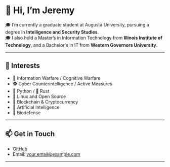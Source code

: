 # 👋 Hi, I’m Jeremy

🎓 I’m currently a graduate student at Augusta University, pursuing a degree in **Intelligence and Security Studies**.  
🎓 I also hold a Master’s in Information Technology from **Illinois Institute of Technology**, and a Bachelor's in IT from **Western Governors University**.

---

## 👀 Interests

- 🧠 Information Warfare / Cognitive Warfare
- 🕵️ Cyber Counterintelligence / Active Measures
- 🐍 Python / 🦀 Rust
- 🐧 Linux and Open Source
- 🔗 Blockchain & Cryptocurrency
- 🤖 Artificial Intelligence
- 🦠 Biodefense

---


## 📫 Get in Touch
 
- [GitHub](https://github.com/sysfailnet)  
- Email: your.email@example.com

---

<!--
sysfailnet/sysfailnet is a ✨ special ✨ repository because its `README.md` appears on your GitHub profile.
-->
